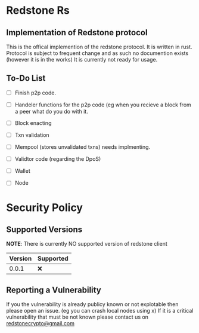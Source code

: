 # Redstone Rs

## Implementation of Redstone protocol
This is the offical implemention of the redstone protocol. It is written in rust. Protocol is subject to frequent change and as such no documention exists (however it is in the works) It is currently not ready for usage.

## To-Do List
- [ ] Finish p2p code. 
- [ ] Handeler functions for the p2p code (eg when you recieve a block from a peer what do you do with it. 
- [ ] Block enacting 
- [ ] Txn validation 
- [ ] Mempool (stores unvalidated txns) needs implmenting.
- [ ] Validtor code (regarding the DpoS) 
- [ ] Wallet 
- [ ] Node




# Security Policy

## Supported Versions

**NOTE**: There is currently NO supported version of redstone client

| Version | Supported          |
| ------- | ------------------ |
| 0.0.1   | :x: |              |


## Reporting a Vulnerability

If you the vulnerability is already publicy known or not explotable then please open an issue. (eg you can crash local nodes using x)
If it is a critical vulnerability that must be not known please contact us on redstonecrypto@gmail.com
